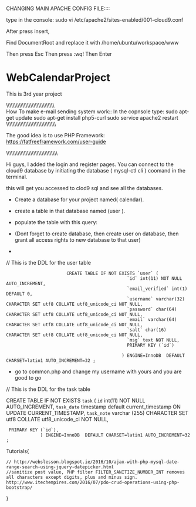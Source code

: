 CHANGING MAIN APACHE CONFIG FILE::::

type in the console:
sudo vi /etc/apache2/sites-enabled/001-cloud9.conf

After press insert,

Find DocumentRoot and replace it with /home/ubuntu/workspace/www

Then press Esc
Then press :wq!
Then Enter

# WebCalendarProject
This is 3rd year project

\\\\\\\\\\\\\\\\\\\\\\\\\\\\\\\\\\\\\\\\\\\\\\\\\\\\\\\\\\\\\
How To make e-mail sending system work::
 In the copnsole type: sudo apt-get update
                       sudo apt-get install php5-curl
                       sudo service apache2 restart
\\\\\\\\\\\\\\\\\\\\\\\\\\\\\\\\\\\\\\\\\\\\\\\\\\\\\\\\\\\\\\

The good idea is to use PHP Framework:
https://fatfreeframework.com/user-guide

\\\\\\\\\\\\\\\\\\\\\\\\\\\\\\\\\\\\\\\\\\\\\\\\\\\\\\\\\\\\\\\\

 Hi guys, I added the login and register pages. You can connect
 to the cloud9 database by initiating the database ( mysql-ctl cli )
 coomand in the terminal.
 
 this will get you accessed to clod9 sql and see all the databases. 
 
 * Create a database for your project named( calendar).
 
 * create a table in that database named (user ).
 
 * populate the table with this query:
 * (Dont forget to create database, then create user on database, then grant all access rights to new database to that user)
 * 
 


 // This is the DDL for the user table
 
                         
                           CREATE TABLE IF NOT EXISTS `user` (
                                                  `id` int(11) NOT NULL AUTO_INCREMENT,
                                                  `email_verified` int(1) DEFAULT 0,
                                                  `username` varchar(32) CHARACTER SET utf8 COLLATE utf8_unicode_ci NOT NULL,
                                                  `password` char(64) CHARACTER SET utf8 COLLATE utf8_unicode_ci NOT NULL,
                                                  `email` varchar(64) CHARACTER SET utf8 COLLATE utf8_unicode_ci NOT NULL,
                                                  `salt` char(16) CHARACTER SET utf8 COLLATE utf8_unicode_ci NOT NULL,
                                                  `msg` text NOT NULL,
                                                  PRIMARY KEY (`id`)
                                                
                                                ) ENGINE=InnoDB  DEFAULT CHARSET=latin1 AUTO_INCREMENT=32 ;


* go to common.php and change my username with yours and you are good to go
 
 

// This is the DDL for the task table

CREATE TABLE IF NOT EXISTS `task` (
              `id` int(11) NOT NULL AUTO_INCREMENT,
              `task_date` timestamp default current_timestamp ON UPDATE CURRENT_TIMESTAMP,
              `task_note` varchar (255) CHARACTER SET utf8 COLLATE utf8_unicode_ci NOT NULL,
                
     PRIMARY KEY (`id`),
                 ) ENGINE=InnoDB  DEFAULT CHARSET=latin1 AUTO_INCREMENT=32 ;

 
Tutorials{
    
    
    // http://webslesson.blogspot.ie/2016/10/ajax-with-php-mysql-date-range-search-using-jquery-datepicker.html
	//sanitize post value, PHP filter FILTER_SANITIZE_NUMBER_INT removes all characters except digits, plus and minus sign.
	http://www.itechempires.com/2016/07/pdo-crud-operations-using-php-bootstrap/
}